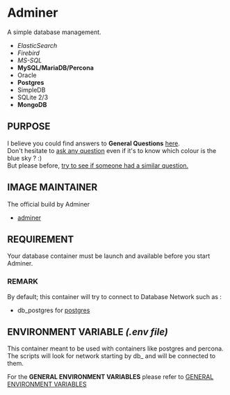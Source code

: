 # Adminer
A simple database management.  
- *ElasticSearch*  
- *Firebird*  
- *MS-SQL*  
- **MySQL/MariaDB/Percona**  
- Oracle  
- **Postgres**  
- SimpleDB  
- SQLite 2/3  
- **MongoDB**  

## PURPOSE
I believe you could find answers to **General Questions** <a href="../../master/README.md" title="" target="_blank">here</a>.  
Don't hesitate to <a href="https://github.com/jodumont/docker/issues/new" title="Ask a question by submitting an issue on github." target="_blank">ask any question</a> even if it's to know which colour is the blue sky ? :)  
But please before, <a href="https://github.com/jodumont/docker/issues?utf8=%E2%9C%93&q=is%3Aissue" title="Please look for a similar question through all the issues before opening a new one." target="_blank">try to see if someone had a similar question.</a>

## IMAGE MAINTAINER
The official build by Adminer  
- <a href="https://hub.docker.com/_/adminer/" title="Adminer a simple database management." target="_blank">adminer</a>

## REQUIREMENT
Your database container must be launch and available before you start Adminer.  

### REMARK
By default; this container will try to connect to Database Network such as :
- db_postgres for [postgres](https://github.com/jodumont/docker-scripts/tree/master/postgres)  

## ENVIRONMENT VARIABLE *(.env file)*  
This container meant to be used with containers like postgres and percona. The scripts will look for network starting by db_ and will be connected to them.  

For the **GENERAL ENVIRONMENT VARIABLES** please refer to <a href="../ENV.md" title="GENERAL ENVIRONMENT VARIABLES" target="">GENERAL ENVIRONMENT VARIABLES</a> 
